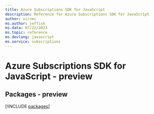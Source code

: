 ```yaml
---
title: Azure Subscriptions SDK for JavaScript
description: Reference for Azure Subscriptions SDK for JavaScript
author: xirzec
ms.author: jeffish
ms.data: 07/22/2023
ms.topic: reference
ms.devlang: javascript
ms.service: subscriptions
---
```

# Azure Subscriptions SDK for JavaScript - preview
## Packages - preview
[!INCLUDE [packages](subscriptions-index.md)]